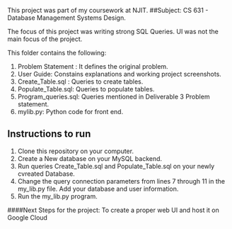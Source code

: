 This project was part of my coursework at NJIT. 
##Subject: CS 631 - Database Management Systems Design. 

The focus of this project was writing strong SQL Queries. UI was not the main focus of the project. 

This folder contains the following: 

1) Problem Statement : It defines the original problem. 
2) User Guide: Constains explanations and working project screenshots. 
3) Create_Table.sql : Queries to create tables. 
4) Populate_Table.sql: Queries to populate tables. 
5) Program_queries.sql: Queries mentioned in Deliverable 3 Problem statement. 
6) mylib.py: Python code for front end. 

## Instructions to run
1) Clone this repository on your computer. 
2) Create a New database on your MySQL backend. 
3) Run queries Create_Table.sql and Populate_Table.sql on your newly cvreated Database. 
4) Change the query connection parameters from lines 7 through 11 in the my_lib.py file. Add your database and user information. 
5) Run the my_lib.py program.

####Next Steps for the project: 
To create a proper web UI and host it on Google Cloud 



